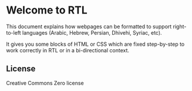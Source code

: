 # Welcome to RTL

This document explains how webpages can be formatted to support right-to-left languages (Arabic, Hebrew, Persian, Dhivehi, Syriac, etc).

It gives you some blocks of HTML or CSS which are fixed step-by-step to work correctly in RTL or in a bi-directional context.

## License

Creative Commons Zero license
